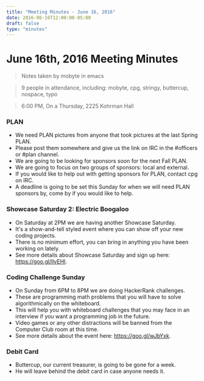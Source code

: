 ```yaml
---
title: "Meeting Minutes - June 16, 2016"
date: 2016-06-16T12:00:00-05:00
draft: false
type: "minutes"
---
```


# June 16th, 2016 Meeting Minutes
> Notes taken by mobyte in emacs

> 9 people in attendance, including: mobyte, cpg, stringy, buttercup, nospace, typo

> 6:00 PM, On a Thursday, 2225 Kohrman Hall

### PLAN
- We need PLAN pictures from anyone that took pictures at the last Spring PLAN.
- Please post them somewhere and give us the link on IRC in the #officers or #plan channel.
- We are going to be looking for sponsors soon for the next Fall PLAN.
- We are going to focus on two groups of sponsors: local and external.
- If you would like to help out with getting sponsors for PLAN, contact cpg on IRC.
- A deadline is going to be set this Sunday for when we will need PLAN sponsors by, come by if you would like to help.

### Showcase Saturday 2: Electric Boogaloo
- On Saturday at 2PM we are having another Showcase Saturday.
- It's a show-and-tell styled event where you can show off your new coding projects.
- There is no minimum effort, you can bring in anything you have been working on lately.
- See more details about Showcase Saturday and sign up here: https://goo.gl/llvEHI.

### Coding Challenge Sunday
- On Sunday from 6PM to 8PM we are doing HackerRank challenges.
- These are programming math problems that you will have to solve algorithmically on the whiteboard.
- This will help you with whiteboard challenges that you may face in an interview if you want a programming job in the future.
- Video games or any other distractions will be banned from the Computer Club room at this time.
- See more details about the event here: https://goo.gl/wJbYxk.

### Debit Card
- Buttercup, our current treasurer, is going to be gone for a week.
- He will leave behind the debit card in case anyone needs it.
